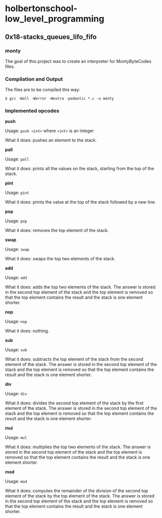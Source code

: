 # holbertonschool-low_level_programming
## 0x18-stacks_queues_lifo_fifo
### monty
The goal of this project was to create an interpreter for MontyByteCodes files.
### Compilation and Output
The files are to be compiled this way:
```
$ gcc -Wall -Werror -Wextra -pedantic *.c -o monty
```
### Implemented opcodes
**push**

Usage: `push <int>` where `<int>` is an integer

What it does: pushes an element to the stack.

**pall**

Usage: `pall`

What it does: prints all the values on the stack, starting from the top of the stack.

**pint**

Usage: `pint`

What it does: prints the value at the top of the stack followed by a new line.

**pop**

Usage: `pop`

What it does: removes the top element of the stack.

**swap**

Usage: `swap`

What it does: swaps the top two elements of the stack.

**add**

Usage: `add`

What it does: adds the top two elements of the stack. The answer is stored in the second top element of the stack and the top element is removed so that the top element contains the result and the stack is one element shorter.

**nop**

Usage: `nop`

What it does: nothing.

**sub**

Usage: `sub`

What it does: subtracts the top element of the stack from the second element of the stack. The answer is stored in the second top element of the stack and the top element is removed so that the top element contains the result and the stack is one element shorter.

**div**

Usage: `div`

What it does: divides the second top element of the stack by the first element of the stack. The answer is stored in the second top element of the stack and the top element is removed so that the top element contains the result and the stack is one element shorter.

**mul**

Usage: `mul`

What it does: multiplies the top two elements of the stack. The answer is stored in the second top element of the stack and the top element is removed so that the top element contains the result and the stack is one element shorter.

**mod**

Usage: `mod`

What it does: computes the remainder of the division of the second top element of the stack by the top element of the stack. The answer is stored in the second top element of the stack and the top element is removed so that the top element contains the result and the stack is one element shorter.
